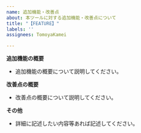 ```yaml
---
name: 追加機能・改善点
about: 本ツールに対する追加機能・改善点について
title: "【FEATURE】"
labels: ''
assignees: TomoyaKamei

---
```


**追加機能の概要**
- 追加機能の概要について説明してください。

**改善点の概要**
- 改善点の概要について説明してください。

**その他**
- 詳細に記述したい内容等あれば記述してください。
